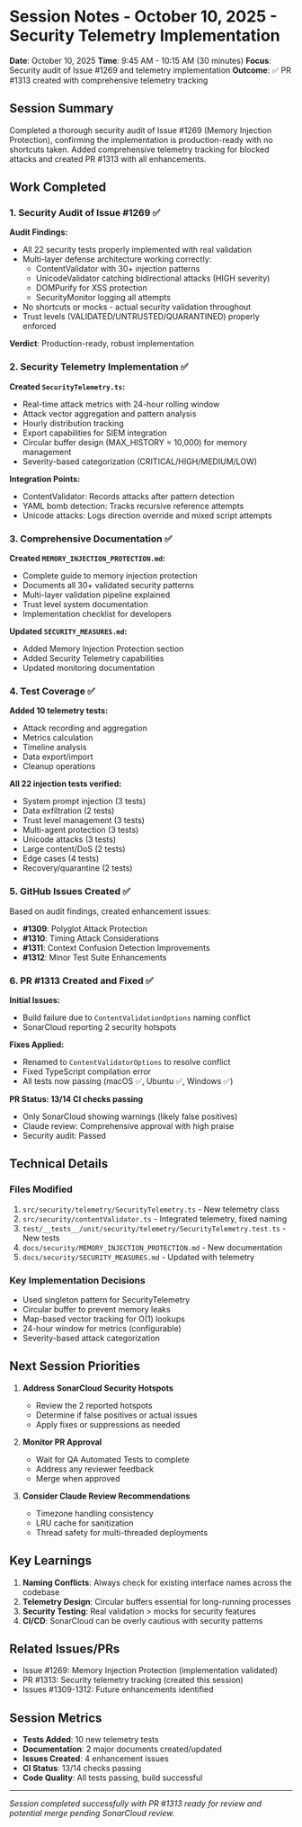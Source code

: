 # Session Notes - October 10, 2025 - Security Telemetry Implementation

**Date**: October 10, 2025
**Time**: 9:45 AM - 10:15 AM (30 minutes)
**Focus**: Security audit of Issue #1269 and telemetry implementation
**Outcome**: ✅ PR #1313 created with comprehensive telemetry tracking

## Session Summary

Completed a thorough security audit of Issue #1269 (Memory Injection Protection), confirming the implementation is production-ready with no shortcuts taken. Added comprehensive telemetry tracking for blocked attacks and created PR #1313 with all enhancements.

## Work Completed

### 1. Security Audit of Issue #1269 ✅

**Audit Findings:**
- All 22 security tests properly implemented with real validation
- Multi-layer defense architecture working correctly:
  - ContentValidator with 30+ injection patterns
  - UnicodeValidator catching bidirectional attacks (HIGH severity)
  - DOMPurify for XSS protection
  - SecurityMonitor logging all attempts
- No shortcuts or mocks - actual security validation throughout
- Trust levels (VALIDATED/UNTRUSTED/QUARANTINED) properly enforced

**Verdict**: Production-ready, robust implementation

### 2. Security Telemetry Implementation ✅

**Created `SecurityTelemetry.ts`:**
- Real-time attack metrics with 24-hour rolling window
- Attack vector aggregation and pattern analysis
- Hourly distribution tracking
- Export capabilities for SIEM integration
- Circular buffer design (MAX_HISTORY = 10,000) for memory management
- Severity-based categorization (CRITICAL/HIGH/MEDIUM/LOW)

**Integration Points:**
- ContentValidator: Records attacks after pattern detection
- YAML bomb detection: Tracks recursive reference attempts
- Unicode attacks: Logs direction override and mixed script attempts

### 3. Comprehensive Documentation ✅

**Created `MEMORY_INJECTION_PROTECTION.md`:**
- Complete guide to memory injection protection
- Documents all 30+ validated security patterns
- Multi-layer validation pipeline explained
- Trust level system documentation
- Implementation checklist for developers

**Updated `SECURITY_MEASURES.md`:**
- Added Memory Injection Protection section
- Added Security Telemetry capabilities
- Updated monitoring documentation

### 4. Test Coverage ✅

**Added 10 telemetry tests:**
- Attack recording and aggregation
- Metrics calculation
- Timeline analysis
- Data export/import
- Cleanup operations

**All 22 injection tests verified:**
- System prompt injection (3 tests)
- Data exfiltration (2 tests)
- Trust level management (3 tests)
- Multi-agent protection (3 tests)
- Unicode attacks (3 tests)
- Large content/DoS (2 tests)
- Edge cases (4 tests)
- Recovery/quarantine (2 tests)

### 5. GitHub Issues Created ✅

Based on audit findings, created enhancement issues:
- **#1309**: Polyglot Attack Protection
- **#1310**: Timing Attack Considerations
- **#1311**: Context Confusion Detection Improvements
- **#1312**: Minor Test Suite Enhancements

### 6. PR #1313 Created and Fixed ✅

**Initial Issues:**
- Build failure due to `ContentValidationOptions` naming conflict
- SonarCloud reporting 2 security hotspots

**Fixes Applied:**
- Renamed to `ContentValidatorOptions` to resolve conflict
- Fixed TypeScript compilation error
- All tests now passing (macOS ✅, Ubuntu ✅, Windows ✅)

**PR Status: 13/14 CI checks passing**
- Only SonarCloud showing warnings (likely false positives)
- Claude review: Comprehensive approval with high praise
- Security audit: Passed

## Technical Details

### Files Modified
1. `src/security/telemetry/SecurityTelemetry.ts` - New telemetry class
2. `src/security/contentValidator.ts` - Integrated telemetry, fixed naming
3. `test/__tests__/unit/security/telemetry/SecurityTelemetry.test.ts` - New tests
4. `docs/security/MEMORY_INJECTION_PROTECTION.md` - New documentation
5. `docs/security/SECURITY_MEASURES.md` - Updated with telemetry

### Key Implementation Decisions
- Used singleton pattern for SecurityTelemetry
- Circular buffer to prevent memory leaks
- Map-based vector tracking for O(1) lookups
- 24-hour window for metrics (configurable)
- Severity-based attack categorization

## Next Session Priorities

1. **Address SonarCloud Security Hotspots**
   - Review the 2 reported hotspots
   - Determine if false positives or actual issues
   - Apply fixes or suppressions as needed

2. **Monitor PR Approval**
   - Wait for QA Automated Tests to complete
   - Address any reviewer feedback
   - Merge when approved

3. **Consider Claude Review Recommendations**
   - Timezone handling consistency
   - LRU cache for sanitization
   - Thread safety for multi-threaded deployments

## Key Learnings

1. **Naming Conflicts**: Always check for existing interface names across the codebase
2. **Telemetry Design**: Circular buffers essential for long-running processes
3. **Security Testing**: Real validation > mocks for security features
4. **CI/CD**: SonarCloud can be overly cautious with security patterns

## Related Issues/PRs
- Issue #1269: Memory Injection Protection (implementation validated)
- PR #1313: Security telemetry tracking (created this session)
- Issues #1309-1312: Future enhancements identified

## Session Metrics
- **Tests Added**: 10 new telemetry tests
- **Documentation**: 2 major documents created/updated
- **Issues Created**: 4 enhancement issues
- **CI Status**: 13/14 checks passing
- **Code Quality**: All tests passing, build successful

---

*Session completed successfully with PR #1313 ready for review and potential merge pending SonarCloud review.*